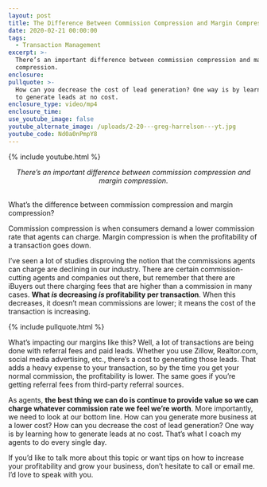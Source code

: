 ```yaml
---
layout: post
title: The Difference Between Commission Compression and Margin Compression
date: 2020-02-21 00:00:00
tags:
  - Transaction Management
excerpt: >-
  There’s an important difference between commission compression and margin
  compression.
enclosure:
pullquote: >-
  How can you decrease the cost of lead generation? One way is by learning how
  to generate leads at no cost.
enclosure_type: video/mp4
enclosure_time:
use_youtube_image: false
youtube_alternate_image: /uploads/2-20---greg-harrelson---yt.jpg
youtube_code: Nd0a0nPmpY8
---
```


{% include youtube.html %}

<center><em>There&rsquo;s an important difference between commission compression and margin compression.</em></center>

<br>What’s the difference between commission compression and margin compression?

Commission compression is when consumers demand a lower commission rate that agents can charge. Margin compression is when the profitability of a transaction goes down.

I’ve seen a lot of studies disproving the notion that the commissions agents can charge are declining in our industry. There are certain commission-cutting agents and companies out there, but remember that there are iBuyers out there charging fees that are higher than a commission in many cases. **What *is* decreasing *is* profitability per transaction**. When this decreases, it doesn’t mean commissions are lower; it means the cost of the transaction is increasing.

{% include pullquote.html %}

What’s impacting our margins like this? Well, a lot of transactions are being done with referral fees and paid leads. Whether you use Zillow, Realtor.com, social media advertising, etc., there’s a cost to generating those leads. That adds a heavy expense to your transaction, so by the time you get your normal commission, the profitability is lower. The same goes if you’re getting referral fees from third-party referral sources.

As agents, **the best thing we can do is continue to provide value so we can charge whatever commission rate we feel we’re worth**. More importantly, we need to look at our bottom line. How can you generate more business at a lower cost? How can you decrease the cost of lead generation? One way is by learning how to generate leads at no cost. That’s what I coach my agents to do every single day.

If you’d like to talk more about this topic or want tips on how to increase your profitability and grow your business, don’t hesitate to call or email me. I’d love to speak with you.